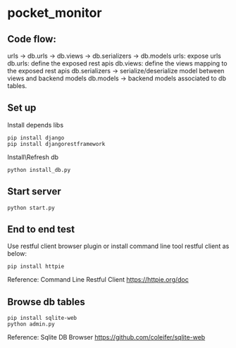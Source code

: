 # pocket_monitor
## Code flow:
urls -> db.urls -> db.views -> db.serializers -> db.models
urls: expose urls
db.urls: define the exposed rest apis
db.views: define the views mapping to the exposed rest apis
db.serializers -> serialize/deserialize model between views and backend models
db.models -> backend models associated to db tables.

## Set up
Install depends libs
```shell
pip install django
pip install djangorestframework
```

Install\Refresh db

```shell
python install_db.py
```

## Start server

```shell
python start.py
```

## End to end test
Use restful client browser plugin or install command line tool restful client as below:
```shell
pip install httpie
```
Reference: Command Line Restful Client <https://httpie.org/doc>

## Browse db tables

```shell
pip install sqlite-web
python admin.py
```
Reference: Sqlite DB Browser <https://github.com/coleifer/sqlite-web>
